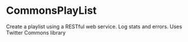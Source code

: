 CommonsPlayList
===============

Create a playlist using a RESTful web service. Log stats and errors. Uses Twitter Commons library
